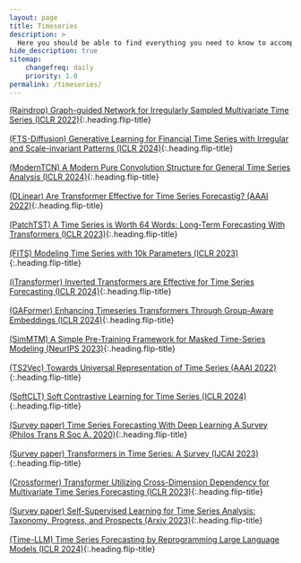 ```yaml
---
layout: page
title: Timeseries
description: >
  Here you should be able to find everything you need to know to accomplish the most common tasks when blogging with Hydejack.
hide_description: true
sitemap:
    changefreq: daily
    priority: 1.0
permalink: /timeseries/
---
```


[(Raindrop) Graph-guided Network for Irregularly Sampled Multivariate Time Series (ICLR 2022)]{:.heading.flip-title} \
\
[(FTS-Diffusion) Generative Learning for Financial Time Series with Irregular and Scale-invariant Patterns (ICLR 2024)]{:.heading.flip-title} \
\
[(ModernTCN) A Modern Pure Convolution Structure for General Time Series Analysis (ICLR 2024)]{:.heading.flip-title} \
\
[(DLinear) Are Transformer Effective for Time Series Forecastig? (AAAI 2022)]{:.heading.flip-title} \
\
[(PatchTST) A Time Series is Worth 64 Words: Long-Term Forecasting With Transformers (ICLR 2023)]{:.heading.flip-title} \
\
[(FITS) Modeling Time Series with 10k Parameters (ICLR 2023)]{:.heading.flip-title} \
\
[(iTransformer) Inverted Transformers are Effective for Time Series Forecasting (ICLR 2024)]{:.heading.flip-title} \
\
[(GAFormer) Enhancing Timeseries Transformers Through Group-Aware Embeddings (ICLR 2024)]{:.heading.flip-title} \
\
[(SimMTM) A Simple Pre-Training Framework for Masked Time-Series Modeling (NeurIPS 2023)]{:.heading.flip-title} \
\
[(TS2Vec) Towards Universal Representation of Time Series (AAAI 2022)]{:.heading.flip-title} \
\
[(SoftCLT) Soft Contrastive Learning for Time Series (ICLR 2024)]{:.heading.flip-title} \
\
[(Survey paper) Time Series Forecasting With Deep Learning A Survey (Philos Trans R Soc A. 2020)]{:.heading.flip-title} \
\
[(Survey paper) Transformers in Time Series: A Survey (IJCAI 2023)]{:.heading.flip-title} \
\
[(Crossformer) Transformer Utilizing Cross-Dimension Dependency for Multivariate Time Series Forecasting (ICLR 2023)]{:.heading.flip-title} \
\
[(Survey paper) Self-Supervised Learning for Time Series Analysis: Taxonomy, Progress, and Prospects (Arxiv 2023)]{:.heading.flip-title} \
\
[(Time-LLM) Time Series Forecasting by Reprogramming Large Language Models (ICLR 2024)]{:.heading.flip-title}

[(Raindrop) Graph-guided Network for Irregularly Sampled Multivariate Time Series (ICLR 2022)]: /timeseries/2024-02-09-Raindrop
[(FTS-Diffusion) Generative Learning for Financial Time Series with Irregular and Scale-invariant Patterns (ICLR 2024)]: /timeseries/2024-02-13-FTS-Diffusion
[(ModernTCN) A Modern Pure Convolution Structure for General Time Series Analysis (ICLR 2024)]: /timeseries/2024-02-14-ModernTCN
[(DLinear) Are Transformer Effective for Time Series Forecastig? (AAAI 2022)]: /timeseries/2024-02-16-DLinear
[(PatchTST) A Time Series is Worth 64 Words: Long-Term Forecasting With Transformers (ICLR 2023)]: /timeseries/2024-02-18-PatchTST
[(FITS) Modeling Time Series with 10k Parameters (ICLR 2023)]: /timeseries/2024-02-22-FITS
[(iTransformer) Inverted Transformers are Effective for Time Series Forecasting (ICLR 2024)]: /timeseries/2024-02-23-iTransformer
[(GAFormer) Enhancing Timeseries Transformers Through Group-Aware Embeddings (ICLR 2024)]: /timeseries/2024-03-01-GAFormer
[(SimMTM) A Simple Pre-Training Framework for Masked Time-Series Modeling (NeurIPS 2023)]: /timeseries/2024-03-06-SimMTM
[(TS2Vec) Towards Universal Representation of Time Series (AAAI 2022)]: /timeseries/2024-03-12-ts2vec
[(SoftCLT) Soft Contrastive Learning for Time Series (ICLR 2024)]: /timeseries/2024-03-13-softCLT
[(Survey paper) Time Series Forecasting With Deep Learning A Survey (Philos Trans R Soc A. 2020)]: /timeseries/2024-03-19-TSwDLsurvey
[(Survey paper) Transformers in Time Series: A Survey (IJCAI 2023)]: /timeseries/2024-03-19-TFinTSsurvey
[(Crossformer) Transformer Utilizing Cross-Dimension Dependency for Multivariate Time Series Forecasting (ICLR 2023)]: /timeseries/2024-03-19-crossformer
[(Survey paper) Self-Supervised Learning for Time Series Analysis: Taxonomy, Progress, and Prospects (Arxiv 2023)]: /timeseries/2024-03-25-SSL4TS
[(Time-LLM) Time Series Forecasting by Reprogramming Large Language Models (ICLR 2024)]: /timeseries/2024-04-01-TimeLLM